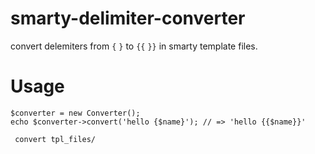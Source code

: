 # smarty-delimiter-converter

convert delemiters from `{` `}` to `{{`  `}}` in smarty template files.

# Usage

```
$converter = new Converter();
echo $converter->convert('hello {$name}'); // => 'hello {{$name}}'
```

```
 convert tpl_files/
```

